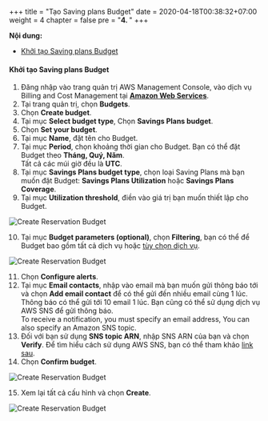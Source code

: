 +++
title = "Tạo Saving plans Budget"
date = 2020-04-18T00:38:32+07:00
weight = 4
chapter = false
pre = "<b>4. </b>"
+++

**Nội dung:**
- [Khởi tạo Saving plans Budget](#khởi-tạo-saving-plans-budget)

#### Khởi tạo Saving plans Budget

1. Đăng nhập vào trang quản trị AWS Management Console, vào dịch vụ Billing and Cost Management tại **[Amazon Web Services](https://console.aws.amazon.com/billing/home?#/budgets)**.
2. Tại trang quản trị, chọn **Budgets**.
3. Chọn **Create budget**.
4. Tại mục **Select budget type**, Chọn **Savings Plans budget**.
5. Chọn **Set your budget**.
6. Tại mục **Name**, đặt tên cho Budget.
7. Tại mục **Period**, chọn khoảng thời gian cho Budget. Bạn có thể đặt Budget theo **Tháng, Quý, Năm**.    
   Tất cả các múi giờ đều là **UTC**.
8. Tại mục **Savings Plans budget type**, chọn loại Saving Plans mà bạn muốn đặt Budget: **Savings Plans Utilization** hoặc **Savings Plans Coverage**.  
9.  Tại mục **Utilization threshold**, điền vào giá trị bạn muốn thiết lập cho Budget. 

![Create Reservation Budget](/images/4-budget/SavingPlansBudget/savingplansbudget-1.PNG?width=90pc)

10. Tại mục **Budget parameters (optional)**, chọn **Filtering**, bạn có thể để Budget bao gồm tất cả dịch vụ hoặc [tùy chọn dịch vụ](https://docs.aws.amazon.com/awsaccountbilling/latest/aboutv2/budgets-create-filters.html).

![Create Reservation Budget](/images/4-budget/SavingPlansBudget/savingplansbudget-2.PNG?width=90pc)

11. Chọn **Configure alerts**.
12. Tại mục **Email contacts**, nhập vào email mà bạn muốn gửi thông báo tới và chọn **Add email contact** để có thể gửi đến nhiều email cùng 1 lúc. Thông báo có thể gửi tới 10 email 1 lúc. 
    Bạn cũng có thể sử dụng dịch vụ AWS SNS để gửi thông báo.  
    To receive a notification, you must specify an email address, You can also specify an Amazon SNS topic.
13. Đối với bạn sử dụng **SNS topic ARN**, nhập SNS ARN của bạn và chọn **Verify**. Để tìm hiểu cách sử dụng AWS SNS, bạn có thể tham khảo [link sau](https://docs.aws.amazon.com/sns/latest/dg/sns-tutorial-create-topic.html). 
14. Chọn **Confirm budget**.

![Create Reservation Budget](/images/4-budget/SavingPlansBudget/savingplansbudget-3.PNG?width=90pc)

15. Xem lại tất cả cấu hình và chọn **Create**.

![Create Reservation Budget](/images/4-budget/SavingPlansBudget/savingplansbudget-4.PNG?width=90pc)

